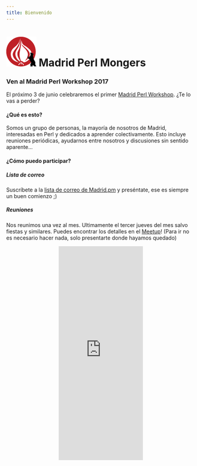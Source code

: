 ```yaml
---
title: Bienvenido
---
```


# ![madrid-pm logo](/static/madrid-pm.png "Madrid PM Logo") Madrid Perl Mongers

### Ven al Madrid Perl Workshop 2017

El próximo 3 de junio celebraremos el primer [Madrid Perl Workshop](http://madrid.pm.org/workshop). ¿Te lo vas a perder? 





#### ¿Qué es esto?

Somos un grupo de personas, la mayoría de nosotros de Madrid, interesadas en Perl y dedicados a aprender colectivamente. Esto incluye reuniones periódicas, ayudarnos entre nosotros y discusiones sin sentido aparente...

#### ¿Cómo puedo participar?

##### Lista de correo

Suscríbete a la [lista de correo de Madrid.pm](http://mail.pm.org/mailman/listinfo/madrid-pm) y preséntate, ese es siempre un buen comienzo ;)

##### Reuniones

Nos reunimos una vez al mes. Ultimamente el tercer jueves del mes salvo fiestas y similares. Puedes encontrar los detalles en el [Meetup](http://www.meetup.com/Madrid-Perl-Mongers/)! (Para ir no es necesario hacer nada, solo presentarte donde hayamos quedado)

<center><iframe width="225" height="570" src="http://meetu.ps/2Wmddr" frameborder="0"></iframe></center>


